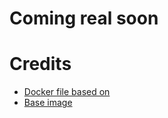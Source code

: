 # Coming real soon
# Credits
* [Docker file based on](https://hub.docker.com/r/richarvey/nginx-php-fpm/)
* [Base image](https://hub.docker.com/r/phusion/baseimage/)
